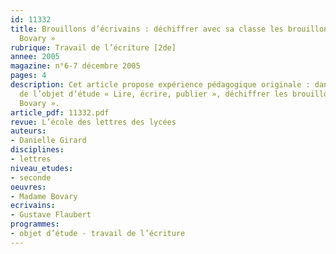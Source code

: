 ```yaml
---
id: 11332
title: Brouillons d’écrivains : déchiffrer avec sa classe les brouillons de « Madame
  Bovary »
rubrique: Travail de l’écriture [2de]
annee: 2005
magazine: n°6-7 décembre 2005
pages: 4
description: Cet article propose expérience pédagogique originale : dans le cadre
  de l’objet d’étude « Lire, écrire, publier », déchiffrer les brouillons de « Madame
  Bovary ».
article_pdf: 11332.pdf
revue: L’école des lettres des lycées
auteurs:
- Danielle Girard
disciplines:
- lettres
niveau_etudes:
- seconde
oeuvres:
- Madame Bovary
ecrivains:
- Gustave Flaubert
programmes:
- objet d’étude - travail de l’écriture
---
```

